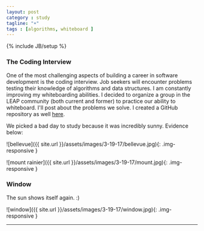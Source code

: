 ```yaml
---
layout: post
category : study
tagline: "☀️"
tags : [algorithms, whiteboard ]
---
```

{% include JB/setup %}

### The Coding Interview

One of the most challenging aspects of building a career in software development is the coding interview. Job seekers will encounter problems testing their knowledge of algorithms and data structures. I am constantly improving my whiteboarding abilities. I decided to organize a group in the LEAP community (both current and former) to practice our ability to whiteboard. I'll post about the problems we solve. I created a GitHub repository as well [here](https://github.com/alex-wap/interview-prep).


We picked a bad day to study because it was incredibly sunny. Evidence below:


![bellevue]({{ site.url }}/assets/images/3-19-17/bellevue.jpg){: .img-responsive }

![mount rainier]({{ site.url }}/assets/images/3-19-17/mount.jpg){: .img-responsive }

### Window 

The sun shows itself again. :)

![window]({{ site.url }}/assets/images/3-19-17/window.jpg){: .img-responsive }

---
